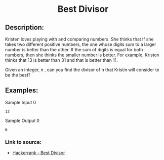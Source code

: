 <h1 align="center">Best Divisor</h1>

## Description:
Kristen loves playing with and comparing numbers. She thinks that if she takes two different positive numbers, the one whose digits sum to a larger number is better than the other. If the sum of digits is equal for both numbers, then she thinks the smaller number is better. For example, Kristen thinks that 13 is better than 31 and that is better than 11.

Given an integer, n , can you find the divisor of n that Kristin will consider to be the best?

## Examples:

Sample Input 0

```
12
```

Sample Output 0

```
6
```



### Link to source: 
- <a href="https://www.hackerrank.com/challenges/best-divisor/problem">Hackerrank - Best Divisor</a>

